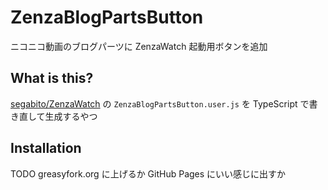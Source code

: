# ZenzaBlogPartsButton

ニコニコ動画のブログパーツに ZenzaWatch 起動用ボタンを追加

## What is this?

[segabito/ZenzaWatch] の `ZenzaBlogPartsButton.user.js` を TypeScript で書き直して生成するやつ

## Installation

TODO
greasyfork.org に上げるか GitHub Pages にいい感じに出すか

[segabito/zenzawatch]: https://github.com/segabito/ZenzaWatch
